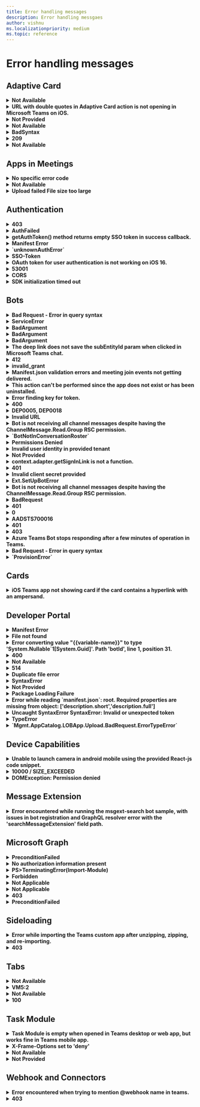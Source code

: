 ```yaml
---
title: Error handling messages
description: Error handling messgaes
author: vishnu
ms.localizationpriority: medium
ms.topic: reference
---
```


# Error handling messages

## Adaptive Card

<details>
<br>
<summary><b>Not Available</b></summary>

* **Message**: Unable to render dynamic data inside the Adaptive Card template for user mentions in Teams.

* **Scenario**: The developer is trying to create a dynamic AdaptiveCard to mention users in Teams. They are facing an issue with rendering dynamic data inside the template. They have tried to serialize a JSON with the same $data structure with the name of the user mentioned but it doesn't render anything.

* **Resolution**: Currently, there is no support for sending a dynamic array to the entity property in Microsoft Teams. For mentioning a user, you need to repeat the entity block, not the text block. For more information, see [https://learn.microsoft.com/en-us/adaptive-cards/templating/language](/adaptive-cards/templating/language)

* **Source**: [View](https://stackoverflow.com/questions/74364152/send-data-array-to-an-adaptivecard-with-c-sharp)

</br>
</details>

<details>
<br>
<summary><b>URL with double quotes in Adaptive Card action is not opening in Microsoft Teams on iOS.</b></summary>

* **Message**: URL with double quotes in Adaptive Card action is not opening in Microsoft Teams on iOS.

* **Scenario**: A developer is using Logic Apps to generate Actions in an Adaptive Card and pass a URL with double quotes. When the Adaptive Card is sent to Microsoft Teams and the action button is clicked, the URL does not open.

* **Resolution**: Verify the URL and try with a different URL. Ensure that the URL is properly encoded to handle special characters like double quotes. Test the behavior on different platforms (Teams web, desktop, and iOS) to isolate the issue. If the problem persists, report the issue with all the relevant details for further investigation.

* **Source**: [View](https://github.com/microsoftdocs/msteams-docs/issues/6934)

</br>
</details>

<details>
<br>
<summary><b>Not Provided</b></summary>

* **Message**: Adaptive Cards are not fully occupying width in MS Teams Group Channel despite setting the 'width: full' property.

* **Scenario**: The developer is trying to render Adaptive Cards in MS Teams Group Channel with full width. Despite setting the 'width: full' property, the Adaptive Cards are not occupying the full width.

* **Resolution**: The issue was fixed by the engineering team and the fix was rolled out to the organization's tenant. The developer should ensure they are using the latest version of MS Teams Desktop and Web version in channel scope.

* **Source**: [View](https://github.com/microsoftdocs/msteams-docs/issues/7468)

</br>
</details>

<details>
<br>
<summary><b>Not Available</b></summary>

* **Message**: ReplyToId is coming null when user performs any action on the Adaptive Card in the emulator.

* **Scenario**: Developer is testing an adaptive card with yes/no action items in the emulator. When a user clicks on yes/no, the developer wants to update the card with a thank you message. However, the ReplyToId, which is needed for the update, is coming as null.

* **Resolution**: Verify the version of the Bot Framework Emulator being used. It is recommended to use version V4.<br>Test the adaptive card again in the emulator.<br>If the issue persists, share a screen recording of the issue for further investigation.

* **Source**: [View](https://github.com/microsoftdocs/msteams-docs/issues/7540)

</br>
</details>

<details>
<br>
<summary><b>BadSyntax</b></summary>

* **Message**: Failed to read card payload as JSON

* **Scenario**: The developer is trying to add color to the text in an adaptive card using conditions in a bot that generates adaptive cards into the channel.

* **Resolution**: First, install the Adaptive Card Templating for JavaScript library. Then, use the 'if' condition to set the color to 'good' and 'attention'. Make sure to use the 'ACData.Template' function on your cardJson before expanding it with your data. Finally, use the resulting 'finalCardJson' to send an adaptive card in the channel or as per your use case.

* **Source**: [View](https://stackoverflow.com/questions/74211210/unable-to-add-condition-colouring-to-a-text-in-the-adaptive-card)

</br>
</details>

<details>
<br>
<summary><b>209</b></summary>

* **Message**: Invoke validation failed. User forbidden to perform action.

* **Scenario**: The developer is trying to use the 'Refresh' action in an adaptive card in a one-to-one chat in Teams. The action works for the developer but not for the other user in the chat. The error occurs after the Teams cache is cleared and the chat is opened in a browser.

* **Resolution**: The issue was resolved by adding a bot at the launch of the messaging extension. The bot was not automatically added to the 'groupchat'. The developer used the `OnTeamsMessagingExtensionFetchTaskAsync` method to check if the app is installed by fetching member information. If the bot is not in the conversation roster, the `GetAddMissedBotCard` method is called to add the bot.

* **Source**: [View](https://stackoverflow.com/questions/74273728/teams-refresh-adaptive-card-returns-209-error-in-group-chat)

</br>
</details>

<details>
<br>
<summary><b>Not Available</b></summary>

* **Message**: The response from the Teams Adaptive Card is not being recorded in the Azure Logic App.

* **Scenario**: The developer is trying to capture the input text from a Teams Adaptive Card and use it in their Azure Logic App, but the response is not being recorded.

* **Resolution**: Ensure to use the 'Post adaptive card and wait for a response' action if you expect a response from the card. The output of this action doesn't give any output options, so you have to format it yourself. Use 'Parse json' and enter input in the expression field: @Outputs('adaptivecardname')?[body]

* **Source**: [View](https://stackoverflow.com/questions/73875734/azure-logic-app-post-adaptive-card-and-wait-for-response)

</br>
</details>

## Apps in Meetings

<details>
<br>
<summary><b>No specific error code</b></summary>

* **Message**: Session ID changes every time the page is reloaded in the custom app on MS Teams Desktop App.

* **Scenario**: A custom app in Microsoft Teams Desktop App, which uses Cookies and a session id to keep track of temporary settings for tasks, is experiencing an issue where the session ID changes every time the page is reloaded.

* **Resolution**: Avoid using cookies in Teams apps as they can cause issues when switching between Desktop and Web or different devices. Instead, store state server-side in a database or other store, keyed on the user's AadObject Id (their unique Azure Active Directory user guid), which remains consistent across all platforms.

* **Source**: [View](https://stackoverflow.com/questions/74131632/ms-teams-desktop-app-changing-session-id-between-pages)

</br>
</details>

<details>
<br>
<summary><b>Not Available</b></summary>

* **Message**: `OnTeamsMeetingStartAsync()` and `OnTeamsMeetingEndAsync()` methods are not being called in a specific tenant, but work in a local demo tenant.

* **Scenario**: The developer is trying to use `OnTeamsMeetingStartAsync()` and `OnTeamsMeetingEndAsync()` methods in a specific tenant, but they are not being called. However, these methods work in a local demo tenant.

* **Resolution**: Confirm that the feature is available in public developer preview.<br>Ensure that `OnlineMeeting.ReadBasic.Chat` permission is added.<br>Check the configuration of group owner consent settings for RSC in a team using the Azure AD portal.<br> Use Graph explorer to check whether the correct RSC permission is associated with the bot.

* **Source**: [View](https://github.com/microsoftdocs/msteams-docs/issues/7226)

</br>
</details>

<details>
<br>
<summary><b>Upload failed File size too large</b></summary>

* **Message**: The file size limit for Adobe eSign feature is 10MB.

* **Scenario**: The error occurred when trying to attach files over 10MB using the Teams 'Approvals' App for eSignature and Approvals of documents.

* **Resolution**: Ensure that the file size does not exceed the limit set by Adobe eSign feature, which is 10MB. If larger files need to be attached, consider compressing the files or using a different method to send them.

* **Source**: [View](https://stackoverflow.com/questions/73911852/ms-teams-approvals-upload-failed-file-size-too-large)

</br>
</details>

## Authentication

<details>
<br>
<summary><b>403</b></summary>

* **Message**: Google auth on Microsoft Teams mobile app returns 403: disallowed_useragent

* **Scenario**: The developer is trying to authenticate a Teams app using Google authentication on Android. The authentication process opens a popup but it redirects to an error page.

* **Resolution**: Ensure that the 'isExternal' parameter and two placeholder values in the existing url parameter are added to the authenticate() API to support external OAuth providers as suggested by Nivedipa-MSFT. If the issue persists, escalate it using the provided link.

* **Source**: [View](https://github.com/microsoftdocs/msteams-docs/issues/6577)

</br>
</details>

<details>
<br>
<summary><b>AuthFailed</b></summary>

* **Message**: Failure to get the renewal token from microsoftTeams.authentication.getAuthToken({ }) on app load or for renewal when it expires.

* **Scenario**: The developer is trying to get the auth token for a personal app using microsoftTeams.authentication.getAuthToken({ }) method. The method is failing often and taking time to get the token. The token is only obtained on browser refresh/retry.

* **Resolution**: The developer is advised to set 'showLoadingIndicator' to 'false' and remove 'notifySuccess' and 'notifyFailure' calls. This is to simplify the process and avoid confusion between SSO in a tab and the way the 'loading' indicator works.

* **Source**: [View](https://stackoverflow.com/questions/72560252/failing-to-get-the-renewal-token-from-teams-microsoftteams-authentication-getaut)

</br>
</details>

<details>
<br>
<summary><b>getAuthToken() method returns empty SSO token in success callback.</b></summary>

* **Message**: getAuthToken() method returns empty SSO token in success callback.

* **Scenario**: The developer is trying to fetch the SSO token using TeamsFx React SDK in a SSO Tab app. The token is fetched successfully when running the app using Teams Toolkit or when previewing/publishing the app from the Developer Portal. However, when the app is deployed in Ring0, the SSO token is returned as an empty string.

* **Resolution**: Check the implementation of the getAuthToken() method. Ensure that the correct ClientId is being used across all environments. Verify the app manifest and app definition in Ring0. If the issue persists, escalate to the engineering team for further investigation.

* **Source**: [View](https://github.com/officedev/microsoft-teams-library-js/issues/1290)

</br>
</details>

<details>
<br>
<summary><b>Manifest Error</b></summary>

* **Message**: Manifest does not contain the RSC permission to allow in-app purchases.

* **Scenario**: The developer is trying to implement in-app purchases in Microsoft Teams app. The app works fine on a test tenant but shows an error on a normal tenant. The error also occurs on a second account where the in-app purchase popup does not appear.

* **Resolution**: Validate the manifest using Teams store app validation in the Developer Portal.<br>Follow the v1 implementation guide strictly, remove the planInfo parameter and put a callback function inside instead.<br>Ensure that the in-app purchase is implemented in personal scope as it is currently not supported in channel scope.

* **Source**: [View](https://github.com/officedev/microsoft-teams-library-js/issues/1788)

</br>
</details>

<details>
<br>
<summary><b>`unknownAuthError`</b></summary>

* **Message**: The error occurs when the `authentication.getAuthToken()` function is called, returning.

* **Scenario**: The developer is trying to get tokens from the current user logged in on Teams Desktop App using the `authentication.getAuthToken()` function in the Teams SDK. The error occurs when testing on Teams Desktop client (both Windows and MacOS).

* **Resolution**: There are several possible resolutions. First, proactively check for token expiration and ask the user to login again if the ID token is not valid. Second, catch the error in a callback passed into the acquiretoken ADAL JS function and ask the user to login again if the error occurs. Third, whitelist the login.microsoftonline.com endpoint in your browser extension or re-enable third party cookies in your browser if they are disabled. Lastly, add two client applications to `Authorized client applications` in Azure Portal for the Teams desktop/mobile clients and the web client: `5e3ce6c0-2b1f-4285-8d4b-75ee78787346` and `1fec8e78-bce4-4aaf-ab1b-5451cc387264`.

* **Source**: [View](https://github.com/officedev/microsoft-teams-library-js/issues/1307)

</br>
</details>

<details>
<br>
<summary><b>SSO-Token</b></summary>

* **Message**: SSO Token is not getting generated for some users in Azure AD.

* **Scenario**: The issue occurs when users enter the Una Chat Bot in MS Teams. The SSO Token should be automatically generated for all users, but it's not happening for some.

* **Resolution**: Update the Teams version and check again. If the issue persists, ensure that the application is correctly registered through Azure Active Directory for SSO. Check the user permissions and roles in Azure AD. If the problem continues, escalate the issue using the provided link.

* **Source**: [View](https://github.com/microsoftdocs/msteams-docs/issues/6654)

</br>
</details>

<details>
<br>
<summary><b>OAuth token for user authentication is not working on iOS 16.</b></summary>

* **Message**: OAuth token for user authentication is not working on iOS 16.

* **Scenario**: The developer is using an OAuth token from an HTTP response to authenticate users. The authentication works on Android, desktop, and web platforms, but fails on iOS 16.

* **Resolution**: Check if the issue is specific to iOS 16 or all iOS versions.<br>Verify if the issue is related to WebKit WebView cookies management. <br>Ensure that the cookie settings are in line with the recommendations in the Microsoft Teams platform documentation. <br> If the issue persists, escalate it using the provided link.

* **Source**: [View](https://github.com/officedev/microsoft-teams-library-js/issues/1553)

</br>
</details>

<details>
<br>
<summary><b>53001</b></summary>

* **Message**: The error message is about incompatible browsers and authentication failure of a custom Teams app due to Conditional Access policy.

* **Scenario**: The developer is trying to authenticate a custom Teams app for a customer who has a Conditional Access policy that restricts browsers. The user is presented with a 53001 error and a message about incompatible browsers.

* **Resolution**: The developer should ensure that the customer is using a domain joined device as the Conditional Access policy requires it. If the device isn't domain joined, it gives a 53001 error. If the issue persists, the developer should check the browser compatibility and update the browser details in the Teams app.

* **Source**: [View](https://github.com/microsoftdocs/msteams-docs/issues/8476)

</br>
</details>

<details>
<br>
<summary><b>CORS</b></summary>

* **Message**: Access to XMLHttpRequest at [https://login.microsoftonline.com/common/oauth2/v2.0/token](https://login.microsoftonline.com/common/oauth2/v2.0/token) from origin has been blocked by CORS policy.

* **Scenario**: The developer is trying to enable SSO for a Teams App and is using client-side code to acquire a token using MSAL. The token API is failing due to a CORS issue in both local and development environments.

* **Resolution**: The 'OnBehalfOf' token call should only be made from a backend server, where CORS would not apply. The only call that needs to be made from the front-end code is `microsoftTeams.authentication.getAuthToken()`. It is recommended to review the linked video and blog post for a more detailed understanding.

* **Source**: [View](https://stackoverflow.com/questions/74426827/cors-issue-while-trying-to-access-https-login-microsoftonline-com-common-oauth)

</br>
</details>

<details>
<br>
<summary><b>SDK initialization timed out</b></summary>

* **Message**: The developer is trying to implement simple authentication in a Microsoft Teams app using Adobe ID as a third-party OAuth provider. However, an exception is thrown when the `app.initialize()` function is called, stating that the SDK initialization has timed out.

* **Scenario**: The developer is trying to enable SSO for a Teams App and is using client-side code to acquire a token using MSAL. The token API is failing due to a CORS issue in both local and development environments.

* **Resolution**: The developer should confirm the SDK version and MS Teams version being used. They should also try using `microsoftTeams.app.initialize().then(() => { })` to see if it resolves the issue. If the problem persists, they should check if the sample works with '@microsoft/teams-js 2.7.1' and 'Microsoft Teams Version 1.6.00.2979' as these versions have been confirmed to work without throwing any exceptions or errors.

* **Source**: [View](https://github.com/officedev/microsoft-teams-samples/issues/694)

</br>
</details>

## Bots

<details>
<br>
<summary><b> Bad Request - Error in query syntax</b></summary>

* **Message**: The error occurred while trying to get detailed user information using `GetUserProfile()` in Microsoft Power Virtual Agents Flow Template.

* **Scenario**: The developer was trying to get detailed user information using Microsoft Power Virtual Agents in Microsoft Teams. The error occurred when the developer tried to use GetUserProfile() function with the input as 'first(outputs('Search_for_users_(V2)')?['body/value'])?['UserPrincipalName']'.

* **Resolution**: Instead of passing in display name, pass in UserID. This way, the call to `SearchForUsers()` is not needed. Correcting the input to `GetUserProfile()` function should resolve the issue.

* **Source**: [View](https://stackoverflow.com/questions/74814903/microsoft-power-virtual-agents-error-in-power-virtual-agents-flow-template)

</br>
</details>

<details>
<br>
<summary><b> ServiceError</b></summary>

* **Message**: Could not find Connection Setting with name `teamsAuth`.

* **Scenario**: The developer was trying to add SSO for a notification bot using Teams Toolkit. Despite following the documentation and adding the OAuth connection in the bot, the developer was encountering an error stating that the connection setting `teamsAuth` could not be found.

* **Resolution**: Ensure that the OAuth connection name is correctly added to the .env file as mentioned in the documentation. If the issue persists, try using the TeamsBotSSOPrompt function by registering an AAD App for bot authentication. If the problem still persists, consider filing an issue in the TeamsFx repo for further assistance.

* **Source**: [View](https://github.com/microsoftdocs/msteams-docs/issues/7407)

</br>
</details>

<details>
<br>
<summary><b> BadArgument</b></summary>

* **Message**: Unknown attachment type.

* **Scenario**: The developer is trying to attach a PDF file to a Microsoft Teams bot and encounters an error.

* **Resolution**: The developer should check the sample code for file sharing on MS Teams provided by Microsoft. Additionally, the 'supportsFiles' option needs to be enabled in the manifest for the bot to support file attachments.

* **Source**: [View](https://stackoverflow.com/questions/74885946/attached-pdf-to-ms-teams-chatbot)

</br>
</details>

<details>
<br>
<summary><b> BadArgument</b></summary>

* **Message**: Failed to decrypt pairwise id.

* **Scenario**: The error occurred when attempting to create a conversation between a bot and a user in Teams using the POST request to the `https://smba.trafficmanager.net/amer/v3/conversations` endpoint.

* **Resolution**: Verify the values of each parameter in the request, especially the ID given for the member parameter. If the error persists, try executing the request at a different time as it may be a temporary issue.

* **Source**: [View](https://github.com/microsoftdocs/msteams-docs/issues/7424)

</br>
</details>

<details>
<br>
<summary><b> BadArgument</b></summary>

* **Message**: Failed to decrypt pairwise id.

* **Scenario**: The error occurred when attempting to create a conversation between a bot and a user in Teams using the POST request to the `https://smba.trafficmanager.net/amer/v3/conversations` endpoint.

* **Resolution**: Verify the values of each parameter in the request, especially the ID given for the member parameter. If the error persists, try executing the request at a different time as it may be a temporary issue.

* **Source**: [View](https://github.com/microsoftdocs/msteams-docs/issues/7424)

</br>
</details>

<details>
<br>
<summary><b> The deep link does not save the subEntityId param when clicked in Microsoft Teams chat.</b></summary>

* **Message**: The deep link does not save the subEntityId param when clicked in Microsoft Teams chat.

* **Scenario**: A developer is trying to use a deep link in Microsoft Teams chat, but the subEntityId param is not being saved when the link is clicked.

* **Resolution**: Ensure that the 'context' is not web encoded. Try using the following format: [https://teams.microsoft.com/l/entity/c38259cb-cd15-4797-b634-098bcea43f9a/index1?webUrl=https://google.com/&label=Google&context={"subEntityId":39138959}](https://teams.microsoft.com/l/entity/c38259cb-cd15-4797-b634-098bcea43f9a/index1?webUrl=https://google.com/&label=Google&context={"subEntityId":39138959}).

* **Source**: [View](https://stackoverflow.com/questions/74349950/microsoft-teams-deep-link-from-chat)

</br>
</details>

<details>
<br>
<summary><b> 412</b></summary>

* **Message**: The server crashes when trying to send a 412 response in the `onInvokeActivity` in the `server/bots/botActivityHandler.js`.

* **Scenario**: The developer is using Node 16 and npm 8 in the sample app-sso and encounters a server crash when the botAdaptivity attempts to return a 412 response. The bot-builder does not catch and process this exception, causing the app to crash.

* **Resolution**: Ensure that all required permissions are added and the configuration is correct. Check if admin consent has been granted for your graph API's. Also, consider adding exception handling in the server or elsewhere to catch and process this exception. An issue has been submitted to botbuilder-js and they have added this problem to their backlog.

* **Source**: [View](https://github.com/officedev/microsoft-teams-samples/issues/513)

</br>
</details>

<details>
<br>
<summary><b> invalid_grant</b></summary>

* **Message**: Due to a configuration change made by your administrator, or because you moved to a new location, you must use multi-factor authentication to access.

* **Scenario**: The developer is trying to create a MS Teams chatbot using Python and is having difficulty obtaining the correct access token to read the user's group chat and interact with it. The user has multi-factor authentication enabled.

* **Resolution**: The developer needs to use interactive flows where user sign in is required. They should modify their code to use `acquire_token_interactive` instead of `acquire_token_by_username_password`. Also, they should add a redirect URI as `http://localhost` in their application.

* **Source**: [View](https://stackoverflow.com/questions/75780492/python-ms-teams-chat-bot)

</br>
</details>

<details>
<br>
<summary><b> Manifest.json validation errors and meeting join events not getting delivered.</b></summary>

* **Message**: Manifest.json validation errors and meeting join events not getting delivered.

* **Scenario**: The developer is trying to run a Microsoft Teams bot for meeting events but is encountering validation errors with the manifest.json file. Additionally, the bot is not receiving meeting join events, although chat messages are arriving.

* **Resolution**: Ensure that the manifest.json file is correctly formatted and adheres to the schema.<br>Check the bot's permissions and scopes to ensure it has the necessary access to receive meeting join events.<br>Refer to the sample provided by Microsoft at [https://github.com/OfficeDev/Microsoft-Teams-Samples/tree/main/samples/meetings-events/csharp](https://github.com/OfficeDev/Microsoft-Teams-Samples/tree/main/samples/meetings-events/csharp) for guidance.<br>If the issue persists, reach out to Microsoft support for further assistance.

* **Source**: [View](https://github.com/officedev/microsoft-teams-samples/issues/378)

</br>
</details>

<details>
<br>
<summary><b> This action can't be performed since the app does not exist or has been uninstalled.</b></summary>

* **Message**: This action can't be performed since the app does not exist or has been uninstalled.

* **Scenario**: The developer is creating a Microsoft Teams messaging bot that requires authentication/sign-in. The bot sends a non-reply message to the user that includes a hero card with a sign-in button. When the user receives the hero card and clicks the sign-in button, an error message is displayed.

* **Resolution**: Ensure that `token.botframework.com` and `login.microsoftonline.com` are added in the valid domain section of your app manifest.<br>If you are sideloading the app, be aware that installing/uninstalling the app can be buggy. Try closing and reopening your MS Teams client.

* **Source**: [View](https://stackoverflow.com/questions/73364222/ms-teams-bot-sign-in-not-working-says-this-action-cant-be-performed-since-the)

</br>
</details>

<details>
<br>
<summary><b> Error finding key for token.</b></summary>

* **Message**: The system is unable to find the key for the token while testing the command bot app.

* **Scenario**: The developer was testing a command bot app in Microsoft Teams. When they used @mention to send a 'helloWorld' command to the bot, they received no response and encountered an error message in the VSCode terminal stating 'Error finding key for token'.

* **Resolution**: Ensure that the bot is properly configured and the token is correctly generated. <br>Check if the RSA public key is correctly set up and matches with the token.<br>Make sure all prerequisites and steps are correctly followed as per the given document.<br>Try to reproduce the issue in a different environment or setup to isolate the issue.<br>If the issue persists, consider reaching out to Microsoft Teams Developer Community or escalating the issue via the provided link.

* **Source**: [View](https://github.com/microsoftdocs/msteams-docs/issues/8083)

</br>
</details>

<details>
<br>
<summary><b> 400</b></summary>

* **Message**: Bot is not responding when using app service url as messaging endpoint.

* **Scenario**: The developer is trying to use a bot with a deployed service url in Microsoft Teams. The bot works fine with ngrok but fails to respond when using the app service url.

* **Resolution**: Check if any policy is blocking the request from Teams to App service. If so, modify the policy to allow the request. Also, ensure that the domain where your app is deployed is added under the 'validDomains' section of the manifest. If not using SSO, enter a dummy string value in the 'resource' field of the 'webApplicationInfo' section of your app manifest.

* **Source**: [View](https://github.com/microsoftdocs/msteams-docs/issues/7047)

</br>
</details>

<details>
<br>
<summary><b> DEP0005, DEP0018</b></summary>

* **Message**: The bot stopped responding due to deprecation of Buffer() and unhandled promise rejections.

* **Scenario**: A bot built with Microsoft Bot Framework Node.JS SDK, deployed on a windows server, stopped responding after working well for over a year.

* **Resolution**: Replace the deprecated `Buffer()` methods with the new `Buffer.alloc()`, `Buffer.allocUnsafe()`, or `Buffer.from()` methods in your code. Also, handle promise rejections properly in your code to avoid termination of the Node.js process.

* **Source**: [View](https://stackoverflow.com/questions/73157955/azure-bot-is-not-responding-on-teams)

</br>
</details>

<details>
<br>
<summary><b> Invalid URL</b></summary>

* **Message**: Invoking a Teams chat via DeepLink to external contacts does not work on iOS.

* **Scenario**: The developer is trying to invoke a Teams chat with external contacts using DeepLink on iOS. The same operation works fine on other platforms like desktop but fails on iOS, returning an 'Invalid URL' error.

* **Resolution**: Ensure that the URL being used to invoke the chat is correctly formatted and valid. Test the URL on different platforms to verify its functionality. If the issue persists, escalate it using the provided link in the Microsoft Teams Developer Community.

* **Source**: [View](https://github.com/officedev/microsoft-teams-library-js/issues/1502)

</br>
</details>

<details>
<br>
<summary><b> Bot is not receiving all channel messages despite having the ChannelMessage.Read.Group RSC permission.</b></summary>

* **Message**: Bot is not receiving all channel messages despite having the ChannelMessage.Read.Group RSC permission.

* **Scenario**: The developer is trying to make a bot receive all channel messages even when not mentioned, as per the documentation. However, the bot is not receiving all messages unless explicitly mentioned. The developer is also facing issues with the structure of `webApplicationInfo` in Manifest.json and receiving an error when uploading the manifest.json.

* **Resolution**: Ensure that the manifest version is v1.12 or above.<br>Add `token.botframework.com` in valid domains.<br>Remove 'orgWide': [], from the authorization section.<br>The bot-id should be given in the `webapplicationInfo` section.<br>Refer to the sample provided in the link: [https://github.com/OfficeDev/Microsoft-Teams-Samples/tree/main/samples/bot-receive-channel-messages-withRSC/csharp](https://github.com/OfficeDev/Microsoft-Teams-Samples/tree/main/samples/bot-receive-channel-messages-withRSC/csharp) and follow the steps.

* **Source**: [View](https://github.com/microsoftdocs/msteams-docs/issues/6771)

</br>
</details>

<details>
<br>
<summary><b> `BotNotInConversationRoster`</b></summary>

* **Message**: Automatic installation of bot is not working while invoking from message extension.

* **Scenario**: The developer is trying to automatically install a bot when invoked from a message extension. Despite following the documentation and using an adaptive card with an install button, the bot does not get installed.

* **Resolution**: Ensure that the bot is correctly configured in the manifest.json file.<br>Check the messaging extension invoke handler in TeamsBot.<br>Verify that the adaptive card is correctly formatted and includes the 'justInTimeInstall' property.<br>Try uploading the app via the Teams admin center instead of sideloading.<br>Test the setup with a different sample to see if the issue persists.

* **Source**: [View](https://github.com/officedev/microsoft-teams-samples/issues/582)

</br>
</details>

<details>
<br>
<summary><b> Permissions Denied</b></summary>

* **Message**: Permission denied. Ask your IT admin to add this app for you.

* **Scenario**: The developer is trying to add a transcript bot to a chat or a meeting in Microsoft Teams but is encountering a permissions error.

* **Resolution**: Check if there is any custom policy set up in admin center for this app which is not allowing it to be added in chat/meeting. Ensure that the options for adding apps to meetings and chats are enabled in the Teams admin center. If all settings are correct, it may take up to 28 days for apps to be fully provisioned. In this case, a manual sync performed by Microsoft support solved the issue.

* **Source**: [View](https://github.com/officedev/microsoft-teams-samples/issues/780)

</br>
</details>

<details>
<br>
<summary><b> Invalid user identity in provided tenant</b></summary>

* **Message**: The bot encountered an error while sending Adaptive Cards to users outside the host's tenant/organization.

* **Scenario**: The developer is trying to send an Adaptive Card to each member of a meeting using a notification bot. The bot is able to send the card to the meeting creator but throws an error when trying to send to other members.

* **Resolution**: The bot can only send Adaptive Cards to users within the host's tenant/organization. Add a condition to check if the member's tenantId matches the conversation's tenantId before sending the Adaptive Card. This will prevent the bot from attempting to send cards to users outside the host's tenant, thus avoiding the error.

* **Source**: [View](https://stackoverflow.com/questions/73114932/invalid-user-identity-in-provided-tenant-when-sending-adaptive-card-to-other-m)

</br>
</details>

<details>
<br>
<summary><b> Not Provided</b></summary>

* **Message**: Bot is not responding to command messages in Teams channel without an assigned owner.

* **Scenario**: The issue occurs when a command message is posted in a Teams channel that was created using the Graph API and does not have an assigned owner. The bot installed in the channel does not respond to the command message.

* **Resolution**: Ensure that the Teams channel has an assigned owner. This can be done by checking the channel's settings. If the issue persists, it may be due to an intermittent issue with the Graph API. Monitor the situation and report if the issue reoccurs.

* **Source**: [View](https://github.com/microsoftdocs/msteams-docs/issues/7527)

</br>
</details>

<details>
<br>
<summary><b> context.adapter.getSignInLink is not a function.</b></summary>

* **Message**: The function `getSignInLink` is not recognized as a function of `context.adapter`.

* **Scenario**: The developer is following a tutorial to implement adaptive cards in a Microsoft Teams bot. The error occurs when trying to use the `getSignInLink` function with the `CloudAdapter` class, which is not recognized as a valid function.

* **Resolution**: The developer should refer to the provided NodeJS sample where the `CloudAdapter` class is used. If the issue persists, the developer should ensure they are using the latest version of the repository and consider seeking further examples or documentation on how to use the `getSignInLink` function with the `CloudAdapter` class.

* **Source**: [View](https://github.com/OfficeDev/Microsoft-Teams-Samples/issues/722)

</br>
</details>

<details>
<br>
<summary><b> 401</b></summary>

* **Message**: Unauthorized Error Ngrok

* **Scenario**: The developer is trying to set up a bot for the C# Sequential Flow Adaptive Card but encounters a 401 Unauthorized Error when trying to call the bot and test a sample incident.

* **Resolution**: Check the messaging endpoint URL in bot registration and ensure it is correctly set to https://<your_ngrok_url>/api/messages. If the issue persists, try reregistering the AAD app, recreating the bot, and changing the settings from single tenant to multi-tenant.

* **Source**: [View](https://github.com/officedev/microsoft-teams-samples/issues/738)

</br>
</details>

<details>
<br>
<summary><b> Invalid client secret provided</b></summary>

* **Message**: The client secret provided in the GetAuthenticationToken() method is invalid. The secret being sent in the request should be the client secret value, not the client secret ID.

* **Scenario**: The developer was trying to run a bot and encountered an error in the `GetAuthenticationToken()` method due to providing an invalid client secret.

* **Resolution**: Ensure that the client secret value is being used, not the client secret ID. If the issue persists, try creating a new client secret.

* **Source**: [View](https://github.com/officedev/microsoft-teams-samples/issues/749)

</br>
</details>

<details>
<br>
<summary><b> Ext.SetUpBotError</b></summary>

* **Message**: Failed to create an app in Azure Active Directory.

* **Scenario**: The developer is trying to set up an interactive bot using the sbs-gs-notificationbot.yml file. The process fails at the step of registering the AAD app which is required to create the bot.

* **Resolution**: Ensure that you have the necessary permissions to create an app in Azure Active Directory.<br>Check the Azure Active Directory setup and configuration.<br>Follow the steps outlined in the 'Set up bot' task documentation at [https://github.com/OfficeDev/TeamsFx/wiki/%7BDebug%7D-Teams-Toolkit-VS-Code-Tasks#set-up-bot](https://github.com/OfficeDev/TeamsFx/wiki/%7BDebug%7D-Teams-Toolkit-VS-Code-Tasks#set-up-bot).<br>If the issue persists, escalate the issue using the link [https://forms.office.com/Pages/ResponsePage.aspx?id=v4j5cvGGr0GRqy180BHbR7iCOpS5_b9Nqmwx43u5rtZUN0dNSTA4WVo2S05JQ1M4TVlYMjROSjhURS4u](https://forms.office.com/Pages/ResponsePage.aspx?id=v4j5cvGGr0GRqy180BHbR7iCOpS5_b9Nqmwx43u5rtZUN0dNSTA4WVo2S05JQ1M4TVlYMjROSjhURS4u).

* **Source**: [View](https://github.com/microsoftdocs/msteams-docs/issues/8470)

</br>
</details>

<details>
<br>
<summary><b> Bot is not receiving all channel messages despite having the ChannelMessage.Read.Group RSC permission.</b></summary>

* **Message**: Bot is not receiving all channel messages despite having the ChannelMessage.Read.Group RSC permission.

* **Scenario**: The developer is trying to receive all channel messages through a bot, which is expected to receive all messages even when not mentioned, as per the `ChannelMessage.Read.Group` RSC permission. However, the bot is not receiving all messages unless explicitly mentioned.

* **Resolution**: Ensure that the bot is in Public Developer Preview as this feature is currently available only in this mode. If the issue persists, test the bot using the sample provided at [https://github.com/OfficeDev/Microsoft-Teams-Samples/tree/main/samples/bot-receive-channel-messages-withRSC/csharp](https://github.com/OfficeDev/Microsoft-Teams-Samples/tree/main/samples/bot-receive-channel-messages-withRSC/csharp). If the problem still exists, provide a screen recording of the issue for further investigation.

* **Source**: [View](https://github.com/microsoftdocs/msteams-docs/issues/6397)

</br>
</details>

<details>
<br>
<summary><b> BadRequest</b></summary>

* **Message**: The user 'XXX-XXX-XXX-XXX-XXX' is not found.

* **Scenario**: The developer is trying to assign a phone number to a bot using PowerShell. The error occurs when the developer tries to assign the number to the bot.

* **Resolution**: Create the application instance without application id.<br>Assign the number.<br> Assign the application id to the application instance. Microsoft is currently working on a fix for this issue.

* **Source**: [View](https://stackoverflow.com/questions/73571927/assgin-phone-number-to-teams-bot)

</br>
</details>

<details>
<br>
<summary><b> 401</b></summary>

* **Message**: Unauthorized access error. All bot interactions are failing with 401 or failing to reach the local server completely.

* **Scenario**: The developer has completed the setup instructions for the `app-complete-auth` NodeJS example. However, all bot interactions are failing with a 401 error or failing to reach the local server. The bot registration has been configured as UserAssignedMSI and the developer is using an unpaid ngrok account.

* **Resolution**: Check the ngrok configuration and ensure it is set up correctly. Also, verify the bot registration settings. The bot should be configured as MultiTenant, not UserAssignedMSI. Make sure to use the existing app registration option to create the bot using the app registration ID created in the first chapter of the setup instructions.

* **Source**: [View](https://github.com/officedev/microsoft-teams-samples/issues/670)

</br>
</details>

<details>
<br>
<summary><b> 0</b></summary>

* **Message**: Unknown bot.

* **Scenario**: The developer is trying to use a contentBotId from a different tenant in the MS Teams manifest file. When the contentBotId is from the same tenant as the MS Teams domain, it works and loads the data. However, when the contentBotId is from a different tenant, MS Teams does not load anything.

* **Resolution**: Create a multi-tenant bot using ML Studio before creating the MS bot. Register the application and check the manifest file for the required ContentBotId. Test the URL after app registration into multi-Tenant. If the error still occurs, setup the connection settings under configurations. Add Oauth connection settings to get some kind of authentication for different clients for the same authentication URL. If the issue persists, it might be due to the use of existing AAD instead of creating from Azure bot template. The manually created AAD have email address of user who have created this in Owners section, while AAD created from Azure bot template have 'Bot Framework Dev Portal' user.

* **Source**: [View](https://stackoverflow.com/questions/73759099/microsoft-teams-manifest-can-contentbotid-be-of-different-tenant)

</br>
</details>

<details>
<br>
<summary><b> AADSTS700016</b></summary>

* **Message**: Application with identifier 'Application (client) ID' was not found in the directory 'Bot Framework'.

* **Scenario**: The developer was trying to run a proactive installation sample app using the client id from Azure bot configuration. The error occurred when the application was not found in the directory 'Bot Framework'.

* **Resolution**: Verify if the correct client/app id is being used. Ensure that the bot is set up through the CLI and not through the web interface. Confirm if the required Microsoft graph Application-level permissions `TeamsAppInstallation.ReadWriteForUser.All` have been added. Follow the instructions to add proper ids and secret details in the `appsettings.json` file. Upload the app at the org level to get `AppCatalogTeamAppId` and then try to add the app in either personal or team scope. If the error persists, retry the steps by following the guidelines step by step creating a new app id.

* **Source**: [View](https://github.com/officedev/microsoft-teams-samples/issues/672)

</br>
</details>

<details>
<br>
<summary><b> 401</b></summary>

* **Message**: `UserNotAuthorizedToGrantResourceSpecificPermission` error is received when trying to add bot to a meeting.

* **Scenario**: The developer implemented a 'Meeting-Attendance-bot' in Azure and tried to add it to a meeting. Despite granting Graph API permissions for the tenant, the bot could not be added due to a `UserNotAuthorizedToGrantResourceSpecificPermission` error.

* **Resolution**: Ensure that the required permissions are granted and access is allowed. Refer to the documentation on granting Resource Specific Consent (RSC) permissions. Confirm if the correct sample is being used. Make sure to allow applications to access online meetings on behalf of a user. Check the application access policy setup using PowerShell. Create an application access policy and grant the policy to the user to allow the app ID contained in the policy to access online meetings on behalf of the granted user.

* **Source**: [View](https://github.com/officedev/microsoft-teams-samples/issues/686)

</br>
</details>

<details>
<br>
<summary><b> 403</b></summary>

* **Message**: CSRF token validation failed.

* **Scenario**: The error occurs when trying to trigger a PATCH request via HTTP AZURE Gateway from Power Virtual Agent BOT to S/4 HANA through OData v2 service. The CSRF token is fetched and stored in a local variable and passed to PATCH request. The error is seen in Power Automate Flow.

* **Resolution**: The issue is with the Microsoft on-premise-gateway which is used to connect your OData service. The on-premise-gateway always establishes a new HTTP connection that expires the X-CSRF-TOKEN. Wait for a version that supports this or try a different method to connect your OData service.

* **Source**: [View](https://stackoverflow.com/questions/74356412/csrf-token-validation-failed-error-while-triggering-a-patch-request-from-microso)

</br>
</details>

<details>
<br>
<summary><b> Azure Teams Bot stops responding after a few minutes of operation in Teams.</b></summary>

* **Message**: Azure Teams Bot stops responding after a few minutes of operation in Teams.

* **Scenario**: A bot developed for Teams using Azure Bot Service and C# works well in local environment using Bot Framework Emulator, but stops responding after some time in Teams. Uninstalling and reinstalling the bot temporarily resolves the issue but it reoccurs.

* **Resolution**: Downgrade the .Net version and SDK version to 3.14. Implement a `BotJwtRefreshWorker` class that refreshes the bot's token every 30 minutes. This ensures that the bot always has a valid token and reduces or eliminates the waiting time.

* **Source**: [View](https://stackoverflow.com/questions/74356412/csrf-token-validation-failed-error-while-triggering-a-patch-request-from-microso)

</br>
</details>

<details>
<br>
<summary><b> Bad Request - Error in query syntax</b></summary>

* **Message**: Error in the GetUserProfile query syntax in Power Virtual Agents Flow Template.

* **Scenario**: The developer is trying to get detailed user information using Microsoft Virtual Agent in Microsoft Teams. The error occurs when the developer tries to get the user's email by calling `SearchForUsers()` and then `GetUserProfile()`.

* **Resolution**: Instead of passing in display name, pass in UserID. This eliminates the need for the call to `SearchForUsers()`.

* **Source**: [View](https://stackoverflow.com/questions/74814903/microsoft-power-virtual-agents-error-in-power-virtual-agents-flow-template)

</br>
</details>

<details>
<br>
<summary><b> `ProvisionError`</b></summary>

* **Message**: Failed to provision Developer Portal bot registration.

* **Scenario**: The error occurred while trying to debug a sample bot project locally using TeamsFx-Samples/share-now. The error was thrown during the 'set-up-bot' task, specifically at the step of 'Registering the bot in Bot Framework Portal'.

* **Resolution**: The issue was related to a server-side API issue which has been resolved. Verify the local debug experience of Teams Toolkit (TTK) to ensure it's working properly now. Stay updated with the issue on the provided GitHub link for any further updates.

* **Source**: [View](https://stackoverflow.com/questions/74758147/provisionerror-failed-to-provision-developer-portal-bot-registration-pops-up-wh)

</br>
</details>

## Cards

<details>
<br>
<summary><b> iOS Teams app not showing card if the card contains a hyperlink with an ampersand.</b></summary>

* **Message**: iOS Teams app not showing card if the card contains a hyperlink with an ampersand.

* **Scenario**: The developer is trying to display a card in the iOS Teams app that contains a hyperlink with an ampersand. Instead of displaying the card, the app only shows the message 'Sent a card'.

* **Resolution**: Ensure that the iOS and Teams versions are up to date. If the issue persists, share the card JSON for further investigation. It might be an issue with the way the hyperlink is parsed when it contains an ampersand. As a workaround, try encoding the ampersand in the URL.

* **Source**: [View](https://github.com/microsoftdocs/msteams-docs/issues/7170)

</br>
</details>

## Developer Portal

<details>
<br>
<summary><b> Manifest Error</b></summary>

* **Message**: Manifest is invalid due to missing 'name.short' and 'name.full' properties in the localization file.

* **Scenario**: The developer was trying to upload the manifest for a Teams app with localization. The Teams app started throwing an error stating that the manifest is invalid due to missing 'name.short' and 'name.full' properties in the localization file.

* **Resolution**: Add 'name.short' and 'name.full' properties to the localization file. Even if the name of the application is not localizable, these fields are required in the localization file.

* **Source**: [View](https://github.com/microsoftdocs/msteams-docs/issues/7551)

</br>
</details>

<details>
<br>
<summary><b> File not found</b></summary>

* **Message**: The file could not be found in the app package.

* **Scenario**: The developer is trying to import the 'Hello World' app package to the Developer Portal in Microsoft Teams. However, the import fails with an error message stating that the file could not be found in the app package. The developer has tried both generating the app package using the 'gulp' command and manually creating the app package, but the error persists.

* **Resolution**: The developer should manually update the color and outline icon file names in the manifest file and check if it works. If the issue persists, the developer should manually create a zip package of color, outline, and manifest file which is in the appPackage folder and check if it works. If the issue still persists, the developer should check the PR #525 for the updated changes.

* **Source**: [View](https://github.com/officedev/microsoft-teams-samples/issues/510)

</br>
</details>

<details>
<br>
<summary><b> Error converting value "{{variable-name}}" to type 'System.Nullable`1[System.Guid]'. Path 'botId', line 1, position 31.</b></summary>

* **Message**: Cannot use environment variable as Bot ID in Teams App Developer Portal.

* **Scenario**: The developer is trying to use an environment variable as a bot ID while creating a Teams App manifest using the Developer Portal.

* **Resolution**: Environment variables are not designed to be used in the GUID field. The developer should directly use the GUID value instead of the environment variable in the bot ID field.

* **Source**: [View](https://github.com/microsoftdocs/msteams-docs/issues/5011)

</br>
</details>

<details>
<br>
<summary><b> 400</b></summary>

* **Message**: App failed to update.

* **Scenario**: The developer is trying to update a bot in the Developer Portal but forgot to identify the bot by selecting an existing bot in the dropdown. When trying to save the changes, an error occurs.

* **Resolution**: The developer should delete the existing instances and redo the process. This is because the Developer Portal creates a unique app ID and locks the ID for the registered Teams app, preventing duplicate app IDs for multiple apps. In this case, since the existing bot was not selected, the manifest did not update with the commands, causing the error.

* **Source**: [View](https://stackoverflow.com/questions/73298450/how-to-fix-app-failed-to-update-error-in-developer-portal)

</br>
</details>

<details>
<br>
<summary><b> Not Available</b></summary>

* **Message**: Option to disable developer preview no longer exists in the stated menu.

* **Scenario**: A user enabled the developer preview in Microsoft Teams and later found that the option to disable it no longer exists in the menu. The user was unable to disable the developer preview for a year.

* **Resolution**: The user should update the Teams version and check again. If the issue persists, the user should connect with the tenant admin to disable the policy. If the issue still persists, the user should reach out to Microsoft 365 Product Support.

* **Source**: [View](https://github.com/microsoftdocs/msteams-docs/issues/7171)

</br>
</details>

<details>
<br>
<summary><b> 514</b></summary>

* **Message**: SDK Initialization Failed - Please provide instrumentation key.

* **Scenario**: The developer is trying to initialize the Teams SDK in web teams on Chrome browser but it's failing due to missing instrumentation key.

* **Resolution**: Ensure that you have provided a valid instrumentation key while initializing the SDK. The instrumentation key is required for telemetry data. If you don't have one, you can create it in Azure portal.

* **Source**: [View](https://github.com/officedev/microsoft-teams-library-js/issues/1453)

</br>
</details>

<details>
<br>
<summary><b> Duplicate file error</b></summary>

* **Message**: Duplicate readme.md files found in different sample paths.

* **Scenario**: While ingesting sample files, duplicate readme.md files were found under different 'parent' sample paths.

* **Resolution**: Review the files and determine if they are needed. If not, delete the duplicate files. A PR has been raised to delete the second readme file residing in the /Images/ path. After the changes are pushed to the main branch, check and confirm the changes.

* **Source**: [View](https://github.com/officedev/microsoft-teams-samples/issues/568)

</br>
</details>

<details>
<br>
<summary><b> SyntaxError</b></summary>

* **Message**: Cannot use import statement outside a module.

* **Scenario**: The developer is trying to run the Microsoft Teams sample app 'app-hello-world' locally using npm start, but encounters a syntax error related to the import statement.

* **Resolution**: Add "type": "module", in the package.json file. If the issue persists, follow the steps mentioned in the 'app-hello-world' GitHub sample and refer to the 'Common Issues' section.

* **Source**: [View](https://github.com/officedev/microsoft-teams-samples/issues/446)

</br>
</details>

<details>
<br>
<summary><b> Not Provided</b></summary>

* **Message**: Provided add-in package was not understood. Please, make sure that the file being submitted is a valid Office add-in package.

* **Scenario**: The error occurred while importing an AppStudio app in the Developer Portal in Teams.

* **Resolution**: Ensure that the Manifest Version is provided in $schema and manifestVersion.<br>Avoid using reserved ids 'about' and 'conversations' for entity id in the manifest. Also, do not specify the 'Name' property if you use reserved ids.<br>Either provide a value for property `defaultGroupCapability.meetings` or remove it.

* **Source**: [View](https://stackoverflow.com/questions/73895355/error-while-importing-appstudio-app-in-developer-portal-in-teams)

</br>
</details>

<details>
<br>
<summary><b> Package Loading Failure</b></summary>

* **Message**: Provided add-in package was not understood. Please, make sure that the file being submitted is a valid Office add-in package.

* **Scenario**: The error occurred while trying to import an existing app to the developer portal.

* **Resolution**: Ensure that you have created a zip folder that does not contain any subfolders. Select the manifest.json, color.png, outline.png and create a zip folder directly. If the issue persists, share your zip folder with the support team for further investigation.

* **Source**: [View](https://github.com/microsoftdocs/msteams-docs/issues/6743)

</br>
</details>

<details>
<br>
<summary><b> Error while reading `manifest.json`: root. Required properties are missing from object: ['description.short','description.full']</b></summary>

* **Message**: Manifest parsing has failed due to missing required properties in the manifest.json file.

* **Scenario**: The developer was trying to upload manifest files for a team extension-based commercial application on Microsoft Teams.

* **Resolution**: Check the manifest.json file for missing required properties. In this case, 'description.short' and 'description.full' were missing. Update the file with the required attributes and re-upload the manifest zip from Teams App > Manage Apps.

* **Source**: [View](https://github.com/microsoftdocs/msteams-docs/issues/6743)

</br>
</details>

<details>
<br>
<summary><b> Uncaught SyntaxError SyntaxError: Invalid or unexpected token</b></summary>

* **Message**: An unexpected syntax error occurred while trying to build the React template.

* **Scenario**: The developer was following the instructions to build a React template for a Teams app. Upon building, an unexpected syntax error occurred, even though no changes were made to the code.

* **Resolution**: Ensure that the Teams client is updated to the latest version.<br>Check the code for any syntax errors, even if no changes were made.<br>Try to rebuild the app.<br>If the error persists, consider using Teams SDK 2.0 and making necessary changes to the Manifest file.<br>Ensure that the domain of the website is added to the validDomain list in the manifest.

* **Source**: [View](https://github.com/microsoftdocs/msteams-docs/issues/6424)

</br>
</details>

<details>
<br>
<summary><b> TypeError</b></summary>

* **Message**: Cannot set property closed of # which has only a getter.

* **Scenario**: The error occurred when the developer was trying to set up the 'app-hello-world' nodejs sample using a newer version of node.

* **Resolution**: Downgrade the node version to a compatible one. Alternatively, check for updates or fixes in the restify library that support the newer version of node.

* **Source**: [View](https://github.com/officedev/microsoft-teams-samples/issues/587)

</br>
</details>

<details>
<br>
<summary><b> `Mgmt.AppCatalog.LOBApp.Upload.BadRequest.ErrorTypeError`</b></summary>

* **Message**: Error occurred while adding app manifest to MS Teams admin center.

* **Scenario**: The developer is trying to add an app manifest to MS Teams admin center but encounters an error.

* **Resolution**: Update your manifest version to a newer one if you don't need it so old. <br>Ensure your manifest Id and Bot Id are not the same. The Bot Id should be the Azure Application ID for the Bot itself, which you can get from Azure's Bot registration.<br>Review your 'validdomain' entries. They are not typically needed for a bot and are mostly needed for other app types like a Tab app.

* **Source**: [View](https://stackoverflow.com/questions/76821663/error-adding-app-manifest-to-teams-admin-center)

</br>
</details>

## Device Capabilities

<details>
<br>
<summary><b> Unable to launch camera in android mobile using the provided React-js code snippet.</b></summary>

* **Message**: Unable to launch camera in android mobile using the provided React-js code snippet.

* **Scenario**: The developer is trying to launch the camera and gallery on both android and iPhone using a React-js code snippet in a Microsoft Teams app. The camera does not open on Android, only the gallery opens without multiple selection, while it works fine on iPhone.

* **Resolution**: Ensure that the necessary camera and storage permissions are granted on the Android device. Check the app's permission settings and make sure the camera and storage permissions are enabled. If the issue persists, consider debugging the code to identify any potential issues specific to Android.

* **Source**: [View](https://stackoverflow.com/questions/74561993/unable-to-launch-camera-in-android-mobile)

</br>
</details>

<details>
<br>
<summary><b> 10000 / SIZE_EXCEEDED</b></summary>

* **Message**: The error occurs when users select more than a certain number of images using the microsoftTeams.media.selectMedia function, exceeding the total file size limit of ~30 MB.

* **Scenario**: The issue arises when users of the custom message extension, particularly on modern Android devices, select more than five images at once. Each image can be over 6MB, causing the function to fail due to the total file size limit.

* **Resolution**: The platform's size boundaries seem to be limited. You can change the `maxMediaCount` value as mentioned in the code. However, the exact limit may vary depending on the device and the size of the images. The engineering team is investigating ways to counter the platform size limit.

* **Source**: [View](https://github.com/officedev/microsoft-teams-library-js/issues/1317)

</br>
</details>

<details>
<br>
<summary><b> DOMException: Permission denied</b></summary>

* **Message**: Unable to get audio record in meeting side panel.

* **Scenario**: The developer is trying to get audio record in the meeting side panel using TeamsFx-Samples and Recorder.js. The code works in `meetingChatTab` but fails in meetingSidePanel, with no console error but a DOMException: Permission denied in `meetingChatTab` (web version).

* **Resolution**: The developer should ensure that they have manually granted permission at a per app level in the web browser as per the instructions in the Microsoft Teams documentation. However, it should be noted that device permissions in the meetings side panel are not yet supported in the General/Public ring.

* **Source**: [View](https://github.com/officedev/microsoft-teams-samples/issues/442)

</br>
</details>

## Message Extension

<details>
<br>
<summary><b> Error encountered while running the msgext-search bot sample, with issues in bot registration and GraphQL resolver error with the 'searchMessageExtension' field path.</b></summary>

* **Message**: Error encountered while running the msgext-search bot sample, with issues in bot registration and GraphQL resolver error with the 'searchMessageExtension' field path.

* **Scenario**: The developer was running the msgext-search bot sample in a development environment with Node.js 16 and the latest version of Chrome. Errors were encountered and displayed in the console log, indicating issues with bot registration and a GraphQL resolver error.

* **Resolution**: Ensure that the bot registration is correctly configured. Follow the steps provided in the Microsoft Teams documentation for setting up a messaging extension search command. Also, check the GraphQL resolver for the 'searchMessageExtension' field path for any errors and correct them. If the problem persists, it may be an intermittent issue and could be reported for further investigation.

* **Source**: [View](https://github.com/officedev/microsoft-teams-samples/issues/719)

</br>
</details>

## Microsoft Graph

<details>
<br>
<summary><b> PreconditionFailed</b></summary>

* **Message**: PreconditionFailed-ETag mismatch for thread store resource.

* **Scenario**: The error occurred while trying to create a group chat using the $batch API from MS Team Graph API.

* **Resolution**: Ensure that you are using the correct POST query while creating the group chat. After creating the group chat, try adding members to the chat using batch operation.

* **Source**: [View](https://stackoverflow.com/questions/75531923/ms-teams-graph-api-preconditionfailed-etag-mismatch-for-thread-store-resource-w)

</br>
</details>

<details>
<br>
<summary><b> No authorization information present</b></summary>

* **Message**: No authorization information present on the request.

* **Scenario**: The developer is trying to call a simple Graph API from the explorer but is encountering an error even though all required permissions have been granted.

* **Resolution**: Ensure that there is an admin grant for the required permissions. You can also decode your token at [https://jwt.ms/](https://jwt.ms/) and check in scopes whether the required permissions are available.

* **Source**: [View](https://stackoverflow.com/questions/75345649/why-i-am-getting-no-authorization-information-present-on-the-request-from-gra)

</br>
</details>

<details>
<br>
<summary><b> PS>TerminatingError(Import-Module)</b></summary>

* **Message**: Could not load file or assembly 'System.Management.Automation, Version=7.2.0.0, Culture=neutral, PublicKeyToken=31bf3856ad364e35' or one of its dependencies. The system cannot find the file specified.

* **Scenario**: The error occurred when a PowerShell script was executed via Intune on devices other than the developer's own. The script was intended to deploy corporate images to each user's workstation for use as Microsoft Teams backgrounds. The script worked fine when executed locally or on the developer's machine, but failed on other laptops when executed through Intune.

* **Resolution**: Downgrade the PnP Powershell to version 1.12.0 using the commands: 'Uninstall-Module PnP.Powershell' and 'Install-Module -Name PnP.PowerShell -RequiredVersion 1.12.0'.<br>If the script is being run in an Azure DevOps release pipeline, force the PowerShell task to run with PowerShell Core instead of the default V5. This can be done by updating the task settings under Advanced.<br>If the script is being run via Intune, check if there is an option to enforce using PowerShell Core.<br>Alternatively, host the image files on an accessible website and use 'Invoke-WebRequest' to remove the need for interaction with PnP.Powershell.

* **Source**: [View](https://stackoverflow.com/questions/75924599/powershell-script-isfailing-when-executing-from-intune)

</br>
</details>

<details>
<br>
<summary><b> Forbidden</b></summary>

* **Message**: UnknownError

* **Scenario**: The developer is trying to retrieve messages from a public Microsoft Teams channel that they are not a part of, using Microsoft Graph APIs.

* **Resolution**: Ensure that the access token has at least ChannelMessage.Read.All permission. If not, add the required permission and try again. Check the functionality in the Graph Explorer first. Note that only team members, owners, or admins can access GET /teams/team-id/ and even admins cannot pull messages from channels they are not part of. This is by design.

* **Source**: [View](https://stackoverflow.com/questions/72811357/get-microsoft-teams-public-channel-message)

</br>
</details>

<details>
<br>
<summary><b> Not Applicable</b></summary>

* **Message**: Batch request against /education/user/{userId} endpoint in Microsoft Graph API is not returning a 'value' property.

* **Scenario**: The developer is running a batch request against the /education/user/{userId} endpoint in Microsoft Graph API and is not receiving a 'value' property in the response.

* **Resolution**: This is not a bug but a feature of the Microsoft Graph API. When calling endpoints that return a collection, the batch response contains a 'value' property with a collection of objects. However, when calling endpoints that return a single object, like /education/users/{id}, the batch response directly contains the object. No 'value' property is returned in this case.

* **Source**: [View](https://stackoverflow.com/questions/73894073/microsoft-graph-education-user-batch-request-not-returning-a-value-property)

</br>
</details>

<details>
<br>
<summary><b> Not Applicable</b></summary>

* **Message**: The 'Get-Team' command in the PowerShell script is not returning any results.

* **Scenario**: A developer is trying to write a PowerShell script to display all teams in Microsoft Teams software. However, the 'Get-Team' command in the script is not showing any output.

* **Resolution**: Ensure that the 'Get-Team' cmdlet is used with the correct parameters. The cmdlet supports retrieving teams with particular properties/information, including all teams that a specific user belongs to, all teams that have been archived, all teams with a specific display name, or all teams in the organization. For more information, see [https://learn.microsoft.com/en-us/powershell/module/teams/get-team?view=teams-ps#examples](/powershell/module/teams/get-team?view=teams-ps&preserve-view=true).

* **Source**: [View](https://stackoverflow.com/questions/73484825/how-to-get-command-output-in-the-powershell-script)

</br>
</details>

<details>
<br>
<summary><b> 403</b></summary>

* **Message**: You do not have the required permissions to access this item.

* **Scenario**: The developer is trying to list tasks for a plan using MS Graph API in a Teams app. The error occurs when a non-admin user tries to access the tasks.

* **Resolution**: The developer needs to ensure that the user has the necessary permissions to access the tasks. The required permissions are either `Tasks.Read`, `Tasks.ReadWrite`, `Group.Read.All`, or `Group.ReadWrite.All`. The user must also be a member of the group that the plan belongs to. The developer can test the API using Graph Explorer against their own tenant.

* **Source**: [View](https://stackoverflow.com/questions/74340075/ms-graph-api-missing-permissions)

</br>
</details>

<details>
<br>
<summary><b> PreconditionFailed</b></summary>

* **Message**: Failed to execute `TeamsGraphService` backend request `RevokeGroupResourceSpecificPermissionsRequest`.

* **Scenario**: The error occurred when trying to remove a side-loaded application from a Team installation using the Graph API.

* **Resolution**: Ensure that the Teams app does not have Resource-Specific Consent (RSC) permissions. Installation or removal of apps with RSC permissions is not supported in app-only context. If the app needs to read members of a Team and direct message users in a Team, RSC permissions are not required. Use the bot API to get members of a Team and send 1:1 personal chat messages in Teams.

* **Source**: [View](https://github.com/microsoftdocs/msteams-docs/issues/7550)

</br>
</details>

## Sideloading

<details>
<br>
<summary><b> Error while importing the Teams custom app after unzipping, zipping, and re-importing.</b></summary>

* **Message**: Error while importing the Teams custom app after unzipping, zipping, and re-importing.

* **Scenario**: The developer is trying to import a Teams custom app. The import works fine if the zip is exported and immediately re-imported. However, if the zip is exported, unzipped on a Mac or Windows computer, then re-zipped and re-imported, it fails.

* **Resolution**: Ensure that when zipping the files, only the three necessary files (manifest file, color and outline icon file) are selected and zipped. Do not zip the entire folder containing these files as it results in the files being buried in a folder which the dev portal is not expecting.

* **Source**: [View](https://github.com/microsoftdocs/msteams-docs/issues/6668)

</br>
</details>

<details>
<br>
<summary><b> 403</b></summary>

* **Message**: Failed to create an app in Azure Active Directory due to insufficient privileges.

* **Scenario**: A user is trying to upload a custom app through Teams but is encountering an error due to insufficient privileges.

* **Resolution**: Check if the E3 license includes Microsoft Teams. Ensure the user has either the Application Administrator or Application Developer role assigned. If not, assign one of these roles to the user. There might be a delay after assigning the role, so try again after some time. If the error persists, login with a Microsoft 365 Developer Account. If you don’t have one, consider joining the Microsoft 365 Developer Program.

* **Source**: [View](https://stackoverflow.com/questions/76251639/getting-error-while-uploading-the-custom-app-in-teams)

</br>
</details>

## Tabs

<details>
<br>
<summary><b> Not Available</b></summary>

* **Message**: Admin Permissions Consent window does not close back after granting or cancelling permissions in the Desktop/ Mac Teams app.

* **Scenario**: A developer is building a Microsoft Teams Tab application that requires opening the admin permissions consent page within the app. The consent window works fine on the web version of the application, but on the Desktop/ Mac Teams app, the window does not close after granting or cancelling permissions.

* **Resolution**: Do not mix Teams Tab SSO supports and the idea of having an admin do a pre-consent in the same place. Provide a separate link for admin to pre-consent or rely on the standard SSO experience.<br>Use 'microsoftTeams.authentication.getAuthToken' which handles SSO better than 'authentication.authenticate'.<br>Your redirect page should call the 'notifySuccess(…)' method to close the login screen.<br>Mark your app as 'needs admin pre-approval' and set 'defaultBlockUntilAdminAction' to 'true' and 'publisherDocsUrl' to the page with the instructions for the admin.

* **Source**: [View](https://stackoverflow.com/questions/73235113/ms-teams-tab-app-is-not-closing-back-the-admin-permissions-consent-window-in-the)

</br>
</details>

<details>
<br>
<summary><b> VM5:2</b></summary>

* **Message**: Failed to execute 'postMessage' on 'DOMWindow': The target origin provided does not match the recipient window's origin.

* **Scenario**: The developer is trying to initialize a Teams application with a Tab that serves each tenant their own self-hosted version of the app. The initialization fails when trying to redirect to the tenant specific app.

* **Resolution**: Ensure that all possible domains are listed in the `validDomains` field of the manifest. Also, experiment with the `validMessageOrigins` option in `app.initialize()`. If the issue persists, check if there are any child windows/frames involved in the scenario.

* **Source**: [View](https://github.com/officedev/microsoft-teams-library-js/issues/1378)

</br>
</details>

<details>
<br>
<summary><b> Not Available</b></summary>

* **Message**: `getTabInstances` API does not resolve in personal chat and on mobile.

* **Scenario**: The developer is trying to get Tab information for a personal chat using getTabInstances API, but it never resolves. The same behavior is observed on mobile as well.

* **Resolution**: The getTabInstances API is not implemented on mobile and it's performance is poor. It is advised not to use it as it will get deprecated. Instead, use the Graph APIs to know what tabs are pinned in a given chat or channel. The links to these APIs are: [https://learn.microsoft.com/en-us/graph/api/chat-list-tabs?view=graph-rest-1.0&tabs=http](/graph/api/chat-list-tabs?view=graph-rest-1.0&tabs=http&preserve-view=true) and [https://learn.microsoft.com/en-us/graph/api/channel-list-tabs?view=graph-rest-1.0&tabs=http](/graph/api/channel-list-tabs?view=graph-rest-1.0&tabs=http&preserve-view=true). Keep in mind that using these APIs may require extra permissions on the app registration.

* **Source**: [View](https://github.com/officedev/microsoft-teams-library-js/issues/1487)

</br>
</details>

<details>
<br>
<summary><b> 100</b></summary>

* **Message**: `registerBeforeUnloadHandler` does not work for mobile devices.

* **Scenario**: The developer is trying to use `registerBeforeUnloadHandler` and `registerOnLoadHandler` in a custom Teams app on mobile devices. The functions work well on Web and Desktop Teams but not on iOS and Android Teams.

* **Resolution**: Currently, there is no alternative to `registerBeforeUnloadHandler` for mobile devices and there are no plans to support it in the future. The developer can suggest this feature in the Microsoft Teams Community.

* **Source**: [View](https://github.com/officedev/microsoft-teams-library-js/issues/1445)

</br>
</details>

## Task Module

<details>
<br>
<summary><b> Task Module is empty when opened in Teams desktop or web app, but works fine in Teams mobile app.</b></summary>

* **Message**: Task Module is empty when opened in Teams desktop or web app, but works fine in Teams mobile app.

* **Scenario**: A chat bot was created to send adaptive cards with buttons that start task modules. However, when these task modules are opened in Teams desktop or web app, they appear empty. The issue does not occur in Teams mobile app.

* **Resolution**: Check if 'showLoadingIndicator' is set to true in your manifest. If it is, ensure that you have implemented the corresponding protocol for showing the loading indicator as per Microsoft's documentation. If the issue persists, consider debugging your code to identify any potential issues with the task module's implementation.

* **Source**: [View](https://stackoverflow.com/questions/72548540/task-module-empty-although)

</br>
</details>

<details>
<br>
<summary><b> X-Frame-Options set to 'deny'</b></summary>

* **Message**: The application proxy doesn't work in Teams Desktop Task Module due to login.microsoftonline.com authentication.

* **Scenario**: The developer is trying to update an app to allow users to open their on-premises sites in the Teams task window using AAD, Enterprise application, Application Proxy and assigned users. The app works fine on mobile and browser but fails on the Desktop application with an error related to 'X-Frame-Options'.

* **Resolution**: Ensure that the website used is iFramable and is included in the valid domains of the Manifest. Set the Content-Security-Policy header to 'frame-ancestors teams.microsoft.com *.teams.microsoft.com*.skype.com'. For Internet Explorer 11 compatibility, set X-Content-Security-Policy. Alternatively, set the X-Frame-Options header to 'ALLOW-FROM [https://teams.microsoft.com/%27](https://teams.microsoft.com/%27). Refer to the documentation for tab requirements in Microsoft Teams.

* **Source**: [View](https://stackoverflow.com/questions/73867078/application-proxy-doesnt-work-in-teams-desktop-task-module-due-to-login-microso)

</br>
</details>

<details>
<br>
<summary><b> Not Available</b></summary>

* **Message**: Unable to load a different TeamsJS app inside of a task module/dialog.

* **Scenario**: The developer was trying to load another app inside of a different app's tab using a Task Module in Microsoft Teams.

* **Resolution**: The developer cannot load a different TeamsJS app inside of a task module/dialog. The loading information and context will be based on the manifest of the app that triggered the dialog. Instead, the developer can use Deeplinks instead of tasks.startTask method.

* **Source**: [View](https://github.com/officedev/microsoft-teams-library-js/issues/1301)

</br>
</details>

<details>
<br>
<summary><b> Not Provided</b></summary>

* **Message**: Failed to load web view in Task Module on Android.

* **Scenario**: The developer implemented an Adaptive Card containing an Image element that uses $data looping, each image given a selectAction that sends a task/fetch activity and data payload. This works fine on web client and iOS, but not on Android.

* **Resolution**: Check if the Android device is set up for remote debugging.<br>Ensure that the Virtual Device is in Developer Mode, USB and Wireless Debug options are enabled on Device in Developer Options, Remote debug prompts set to always allow, and Developer Preview is enabled on Teams app.<br>Test with different browsers to see if the debug option is coming or not.<br>Configure the logs to debug the application.

* **Source**: [View](https://github.com/officedev/microsoft-teams-library-js/issues/1582)

</br>
</details>

## Webhook and Connectors

<details>
<br>
<summary><b> Error encountered when trying to mention @webhook name in teams.</b></summary>

* **Message**: Error encountered when trying to mention @webhook name in teams.

* **Scenario**: The developer is trying to invoke Azure functions from Outgoing webhooks in Microsoft Teams. They have created Outgoing webhooks in teams and added their Azure function URL in the callback URL. They have also copied their secret key from webhooks to Azure configuration. However, when they try to mention @webhook name in teams, they encounter an error.

* **Resolution**: The developer needs to create an HttpTrigger Azure function instead of just an HttpRequest function. They can refer to the provided code for creating an Azure HttpTrigger function. They can also refer to the provided document for more information on Azure functions and bindings.

* **Source**: [View](https://stackoverflow.com/questions/74013191/ms-teams-invoking-azure-functions-from-outgoing-webhooks)

</br>
</details>

<details>
<br>
<summary><b> 403</b></summary>

* **Message**: Forbidden error when trying to do an HttpPOST request via a message card, delivered via a Custom Connector.

* **Scenario**: The developer is trying to create a custom connector for their application in Teams. They are able to post message cards using PostMan, but when they try to post a message card with an Action (HttpPOST) and execute it on the click of a button, they receive a 'Failed to send' message. Further inspection reveals that an API called Execute Action is returning a 403 forbidden error.

* **Resolution**: Check the permissions for the webhook.site URL. Make sure it is added as an Action URL in the connector developer dashboard and as a valid domain in the connector manifest.json. If the issue persists, try using a different webhook.site as suggested by the Microsoft Teams support.

* **Source**: [View](https://github.com/microsoftdocs/msteams-docs/issues/6739)

</br>
</details>
